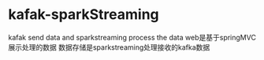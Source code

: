 # kafak-sparkStreaming
kafak send data and sparkstreaming process the data
web是基于springMVC展示处理的数据
数据存储是sparkstreaming处理接收的kafka数据
